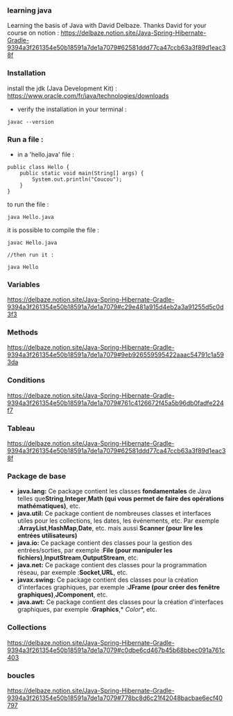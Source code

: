 ### learning java

Learning the basis of Java with David Delbaze.
Thanks David for your course on
notion : https://delbaze.notion.site/Java-Spring-Hibernate-Gradle-9394a3f261354e50b18591a7de1a7079#62581ddd77ca47ccb63a3f89d1eac38f

### Installation

install the jdk (Java Development Kit) : https://www.oracle.com/fr/java/technologies/downloads

* verify the installation in your terminal :

```
javac --version
```

### Run a file :

* in a 'hello.java' file :

```
public class Hello {
    public static void main(String[] args) {
        System.out.println("Coucou");
    }
}
```

to run the file :

```
java Hello.java
```

it is possible to compile the file :

```
javac Hello.java

//then run it : 

java Hello
```

### Variables

https://delbaze.notion.site/Java-Spring-Hibernate-Gradle-9394a3f261354e50b18591a7de1a7079#c29e481a915d4eb2a3a91255d5c0d3f3

### Methods

https://delbaze.notion.site/Java-Spring-Hibernate-Gradle-9394a3f261354e50b18591a7de1a7079#9eb926559595422aaac54791c1a593da

### Conditions

https://delbaze.notion.site/Java-Spring-Hibernate-Gradle-9394a3f261354e50b18591a7de1a7079#761c4126672f45a5b96db0fadfe224f7

### Tableau

https://delbaze.notion.site/Java-Spring-Hibernate-Gradle-9394a3f261354e50b18591a7de1a7079#62581ddd77ca47ccb63a3f89d1eac38f

### Package de base

- **java.lang:** Ce package contient les classes **fondamentales** de Java telles que**String**,**Integer**,**Math (qui
  vous permet de faire des opérations mathématiques)**, etc.
- **java.util:** Ce package contient de nombreuses classes et interfaces utiles pour les collections, les dates, les
  événements, etc. Par exemple :**ArrayList**,**HashMap**,**Date**, etc. mais aussi **Scanner (pour lire les entrées
  utilisateurs)**
- **java.io:** Ce package contient des classes pour la gestion des entrées/sorties, par exemple :**File (pour manipuler
  les fichiers)**,**InputStream**,**OutputStream**, etc.
- **java.net:** Ce package contient des classes pour la programmation réseau, par exemple :**Socket**,**URL**, etc.
- **javax.swing:** Ce package contient des classes pour la création d'interfaces graphiques, par exemple :**JFrame (pour
  créer des fenêtre graphiques)**,**JComponent**, etc.
- j**ava.awt:** Ce package contient des classes pour la création d'interfaces graphiques, par exemple :**Graphics**,*
  *Color**, etc.

### Collections

https://delbaze.notion.site/Java-Spring-Hibernate-Gradle-9394a3f261354e50b18591a7de1a7079#c0dbe6cd467b45b68bbec091a761c403

### boucles

https://delbaze.notion.site/Java-Spring-Hibernate-Gradle-9394a3f261354e50b18591a7de1a7079#778bc8d6c21f42048bacbae6ecf40797